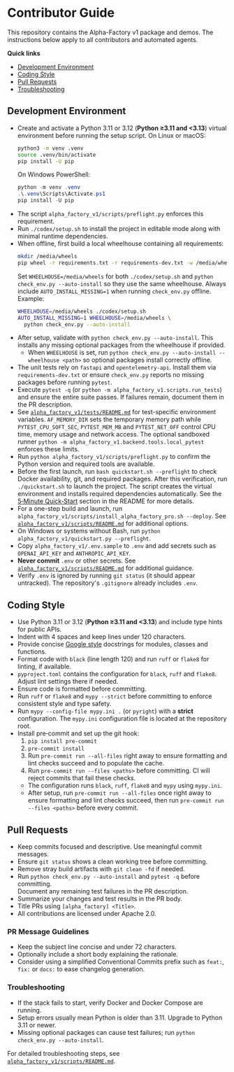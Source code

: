 # Contributor Guide

This repository contains the Alpha-Factory v1 package and demos.
The instructions below apply to all contributors and automated agents.

**Quick links**

- [Development Environment](#development-environment)
- [Coding Style](#coding-style)
- [Pull Requests](#pull-requests)
- [Troubleshooting](#troubleshooting)

## Development Environment
- Create and activate a Python 3.11 or 3.12 (**Python ≥3.11 and <3.13**) virtual
  environment before running the setup script. On Linux or macOS:
  ```bash
  python3 -m venv .venv
  source .venv/bin/activate
  pip install -U pip
  ```
  On Windows PowerShell:
  ```powershell
  python -m venv .venv
  .\.venv\Scripts\Activate.ps1
  pip install -U pip
  ```
- The script `alpha_factory_v1/scripts/preflight.py` enforces this requirement.
- Run `./codex/setup.sh` to install the project in editable mode along with minimal runtime dependencies.
- When offline, first build a local wheelhouse containing all requirements:
  ```bash
  mkdir /media/wheels
  pip wheel -r requirements.txt -r requirements-dev.txt -w /media/wheels
  ```
  Set `WHEELHOUSE=/media/wheels` for both `./codex/setup.sh` and
  `python check_env.py --auto-install` so they use the same wheelhouse.
  Always include `AUTO_INSTALL_MISSING=1` when running `check_env.py` offline.
  Example:
  ```bash
  WHEELHOUSE=/media/wheels ./codex/setup.sh
  AUTO_INSTALL_MISSING=1 WHEELHOUSE=/media/wheels \
    python check_env.py --auto-install
  ```
- After setup, validate with `python check_env.py --auto-install`.
  This installs any missing optional packages from the wheelhouse if provided.
  - When `WHEELHOUSE` is set, run
    `python check_env.py --auto-install --wheelhouse <path>` so optional packages
    install correctly offline.
- The unit tests rely on `fastapi` and `opentelemetry-api`. Install them via
  `requirements-dev.txt` or ensure `check_env.py` reports no missing packages
  before running `pytest`.
- Execute `pytest -q` (or `python -m alpha_factory_v1.scripts.run_tests`) and ensure the entire suite passes. If failures remain, document them in the PR description.
- See [`alpha_factory_v1/tests/README.md`](alpha_factory_v1/tests/README.md) for test-specific environment variables. `AF_MEMORY_DIR` sets the temporary memory path while `PYTEST_CPU_SOFT_SEC`, `PYTEST_MEM_MB` and `PYTEST_NET_OFF` control CPU time, memory usage and network access. The optional sandboxed runner `python -m alpha_factory_v1.backend.tools.local_pytest` enforces these limits.
- Run `python alpha_factory_v1/scripts/preflight.py` to confirm the Python version and required tools are available.
- Before the first launch, run `bash quickstart.sh --preflight` to check
  Docker availability, git, and required packages. After this
  verification, run `./quickstart.sh` to launch the project. The script
  creates the virtual environment and installs required dependencies
  automatically. See the [5‑Minute Quick‑Start](README.md#6-5-minute-quick-start)
  section in the README for more details.
- For a one-step build and launch, run
  `alpha_factory_v1/scripts/install_alpha_factory_pro.sh --deploy`.
  See [`alpha_factory_v1/scripts/README.md`](alpha_factory_v1/scripts/README.md)
  for additional options.
- On Windows or systems without Bash, run
  `python alpha_factory_v1/quickstart.py --preflight`.
- Copy `alpha_factory_v1/.env.sample` to `.env` and add secrets such as
  `OPENAI_API_KEY` and `ANTHROPIC_API_KEY`.
- **Never commit** `.env` or other secrets. See
  [`alpha_factory_v1/scripts/README.md`](alpha_factory_v1/scripts/README.md)
  for additional guidance.
- Verify `.env` is ignored by running `git status` (it should appear untracked). The repository's `.gitignore` already includes `.env`.

## Coding Style
- Use Python 3.11 or 3.12 (**Python ≥3.11 and <3.13**) and include type hints for public APIs.
- Indent with 4 spaces and keep lines under 120 characters.
- Provide concise [Google style](https://google.github.io/styleguide/pyguide.html#381-docstrings) docstrings
for modules, classes and functions.
- Format code with `black` (line length 120) and run `ruff` or `flake8` for linting, if available.
- `pyproject.toml` contains the configuration for `black`, `ruff` and `flake8`.
  Adjust lint settings there if needed.
- Ensure code is formatted before committing.
- Run `ruff` or `flake8` and `mypy --strict` before committing to enforce
  consistent style and type safety.
- Run `mypy --config-file mypy.ini .` (or `pyright`) with a **strict** configuration. The
  `mypy.ini` configuration file is located at the repository root.
- Install pre‑commit and set up the git hook:
  1. `pip install pre-commit`
  2. `pre-commit install`
  3. Run `pre-commit run --all-files` right away to ensure formatting and lint
     checks succeed and to populate the cache.
  4. Run `pre-commit run --files <paths>` before committing.
    CI will reject commits that fail these checks.
  - The configuration runs `black`, `ruff`, `flake8` and `mypy` using
    `mypy.ini`.
  - After setup, run `pre-commit run --all-files` once right away to ensure
    formatting and lint checks succeed, then run `pre-commit run --files
    <paths>` before every commit.

## Pull Requests
- Keep commits focused and descriptive. Use meaningful commit messages.
- Ensure `git status` shows a clean working tree before committing.
- Remove stray build artifacts with `git clean -fd` if needed.
- Run `python check_env.py --auto-install` and `pytest -q` before committing. \
  Document any remaining test failures in the PR description.
- Summarize your changes and test results in the PR body.
- Title PRs using `[alpha_factory] <Title>`.
- All contributions are licensed under Apache 2.0.

### PR Message Guidelines
- Keep the subject line concise and under 72 characters.
- Optionally include a short body explaining the rationale.
- Consider using a simplified Conventional Commits prefix such as
  `feat:`, `fix:` or `docs:` to ease changelog generation.

### Troubleshooting
- If the stack fails to start, verify Docker and Docker Compose are running.
- Setup errors usually mean Python is older than 3.11. Upgrade to Python 3.11 or newer.
- Missing optional packages can cause test failures; run `python check_env.py --auto-install`.

For detailed troubleshooting steps, see [`alpha_factory_v1/scripts/README.md`](alpha_factory_v1/scripts/README.md).
